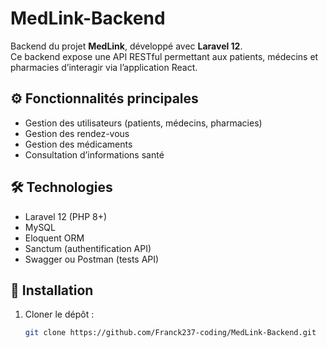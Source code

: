 # MedLink-Backend 

Backend du projet **MedLink**, développé avec **Laravel 12**.  
Ce backend expose une API RESTful permettant aux patients, médecins et pharmacies d’interagir via l’application React.

## ⚙️ Fonctionnalités principales
- Gestion des utilisateurs (patients, médecins, pharmacies)
- Gestion des rendez-vous
- Gestion des médicaments
- Consultation d’informations santé

## 🛠 Technologies
- Laravel 12 (PHP 8+)
- MySQL
- Eloquent ORM
- Sanctum (authentification API)
- Swagger ou Postman (tests API)

## 🚀 Installation
1. Cloner le dépôt :
   ```bash
   git clone https://github.com/Franck237-coding/MedLink-Backend.git

